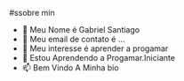 #ssobre min
- 👋 Meu Nome é Gabriel Santiago
- 👀 Meu email de contato é ...
- 🌱 Meu interesse é aprender a progamar
- 💞️ Estou Aprendendo a Progamar.Iniciante
- 📫 Bem Vindo A Minha bio

<!---
Gvs454/Gvs454 is a ✨ special ✨ repository because its `README.md` (this file) appears on your GitHub profile.
You can click the Preview link to take a look at your changes.
--->

